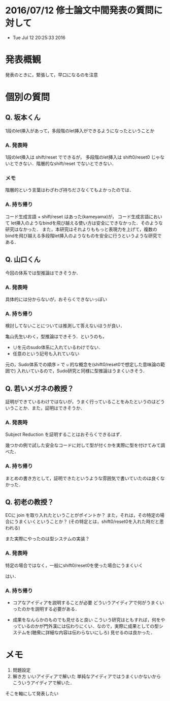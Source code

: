 # 2016/07/12 修士論文中間発表の質問に対して
* Tue Jul 12 20:25:33 2016

# 発表概観
発表のときに，緊張して，早口になるのを注意


# 個別の質問
## Q. 坂本くん
1段のlet挿入があって，多段階のlet挿入ができるようになったということか

### A. 発表時
1段のlet挿入は shift/reset でできるが，
多段階のlet挿入は shift0/reset0 じゃないとできない．階層的なshift/reset でないとできない．

### メモ
階層的という言葉はわざわざ持ちださなくてもよかったのでは．

### A. 持ち帰り
コード生成言語 + shift/reset  はあった(kameyama)が，
コード生成言語において let挿入のようなbindを飛び越える使い方は安全にできなかった．そのような研究はなかった．
また，本研究はそれよりももっと表現力を上げて，複数のbindを飛び越える多段階let挿入のようなものを安全に行うというような研究である．

## Q. 山口くん
今回の体系では型推論はできそうか．

### A. 発表時
具体的には分からないが，おそらくできないっぽい

### A. 持ち帰り
検討してないことについては推測して答えないほうが良い．

亀山先生いわく，型推論はできそう．というのも，

* ∪を元のsudo体系に入れているわけでない．
* 任意のという記号も入れていない

元の，Sudo体系での順序 `>` で  `∪` 的な概念を(shift0/reset0で想定した意味論の範囲で) 入れいているので，Sudo研究と同様に型推論はうまくいきそう．


## Q. 若いメガネの教授？
証明ができているわけではないが，うまく行っていることをみたというのはどういうことか．また，証明はできそうか．

### A. 発表時
Subject Reduction を証明することはおそらくできるはず．

幾つかの例で試した安全なコードに対して型が付くかを実際に型を付けてみて調べた．

### A. 持ち帰り
まとめの書き方として，証明できたというような雰囲気で書いていたのは良くなかった．

## Q. 初老の教授？
ECに join を取り入れたということがポイントか？
また，それは，その特定の場合にうまくいくということか？
(その特定とは，shift0/reset0を入れた時だと思われる)

また実際にやったのは型システムの実装？

### A. 発表時
特定の場合ではなく，一般にshift0/reset0を使った場合にうまくいく

はい．

### A. 持ち帰り
* コアなアイディアを説明することが必要
  どういうアイディアで何がうまくいったのかを説明する必要がある．

* 成果をなんらかのものでも見せると良い
  こういう研究はともすれば，何をやっているのかが門外漢には伝わりにくい．なので，実際に成果としての型システムを(聴衆に詳細な内容は伝わらないにしろ) 見せるのは良かった．


# メモ

1. 問題設定
2. 解き方
   いいアイディアで解いた
   単純なアイディアではうまくいかないからこういうアイディアで解いた．

そこを軸にして発表したい
